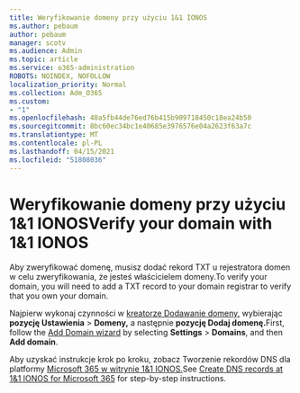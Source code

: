 ```yaml
---
title: Weryfikowanie domeny przy użyciu 1&1 IONOS
ms.author: pebaum
author: pebaum
manager: scotv
ms.audience: Admin
ms.topic: article
ms.service: o365-administration
ROBOTS: NOINDEX, NOFOLLOW
localization_priority: Normal
ms.collection: Adm_O365
ms.custom:
- "1"
ms.openlocfilehash: 40a5fb44de76ed76b415b909718450c18ea24b50
ms.sourcegitcommit: 8bc60ec34bc1e40685e3976576e04a2623f63a7c
ms.translationtype: MT
ms.contentlocale: pl-PL
ms.lasthandoff: 04/15/2021
ms.locfileid: "51808036"
---
```

# <a name="verify-your-domain-with-11-ionos"></a><span data-ttu-id="4881f-102">Weryfikowanie domeny przy użyciu 1&1 IONOS</span><span class="sxs-lookup"><span data-stu-id="4881f-102">Verify your domain with 1&1 IONOS</span></span>

<span data-ttu-id="4881f-103">Aby zweryfikować domenę, musisz dodać rekord TXT u rejestratora domen w celu zweryfikowania, że jesteś właścicielem domeny.</span><span class="sxs-lookup"><span data-stu-id="4881f-103">To verify your domain, you will need to add a TXT record to your domain registrar to verify that you own your domain.</span></span> 

<span data-ttu-id="4881f-104">Najpierw wykonaj czynności w [kreatorze Dodawanie domeny,](https://admin.microsoft.com/Adminportal#/Domains) wybierając **pozycję Ustawienia** \> **Domeny,** a następnie **pozycję Dodaj domenę.**</span><span class="sxs-lookup"><span data-stu-id="4881f-104">First, follow the [Add Domain wizard](https://admin.microsoft.com/Adminportal#/Domains) by selecting **Settings** \> **Domains**, and then **Add domain**.</span></span>
  
<span data-ttu-id="4881f-105">Aby uzyskać instrukcje krok po kroku, zobacz Tworzenie rekordów DNS dla platformy [Microsoft 365 w witrynie 1&1 IONOS.](https://docs.microsoft.com/microsoft-365/admin/dns/create-dns-records-at-1-1-internet)</span><span class="sxs-lookup"><span data-stu-id="4881f-105">See [Create DNS records at 1&1 IONOS for Microsoft 365](https://docs.microsoft.com/microsoft-365/admin/dns/create-dns-records-at-1-1-internet) for step-by-step instructions.</span></span>
